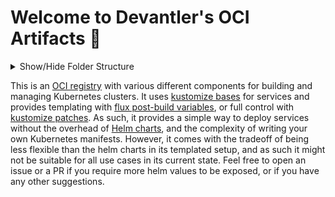 # Welcome to Devantler's OCI Artifacts 🚀

<details>
  <summary>Show/Hide Folder Structure</summary>

<!-- readme-tree start -->
```
.
├── .github
│   └── workflows
├── .vscode
├── k8s
│   ├── cert-manager
│   │   ├── certificates
│   │   ├── cluster-issuers
│   │   └── secrets
│   ├── cloudflared
│   ├── clusters
│   │   └── oci-artifacts
│   │       ├── flux-system
│   │       ├── infrastructure
│   │       │   ├── configs
│   │       │   └── services
│   │       └── variables
│   ├── dex
│   ├── metrics-server
│   ├── traefik
│   └── vertical-pod-autoscaler
└── k8s-old
    ├── kube-prometheus-stack
    └── openebs

23 directories
```
<!-- readme-tree end -->

</details>

This is an [OCI registry](https://opencontainers.org) with various different components for building and managing Kubernetes clusters. It uses [kustomize bases](https://kubernetes.io/docs/tasks/manage-kubernetes-objects/kustomization/#bases-and-overlays) for services and provides templating with [flux post-build variables](https://fluxcd.io/flux/components/kustomize/kustomizations/#post-build-variable-substitution), or full control with [kustomize patches](https://kubernetes.io/docs/tasks/manage-kubernetes-objects/kustomization/#customizing). As such, it provides a simple way to deploy services without the overhead of [Helm charts](https://helm.sh/docs/topics/charts/), and the complexity of writing your own Kubernetes manifests. However, it comes with the tradeoff of being less flexible than the helm charts in its templated setup, and as such it might not be suitable for all use cases in its current state. Feel free to open an issue or a PR if you require more helm values to be exposed, or if you have any other suggestions.
